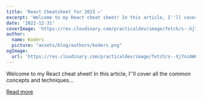 ```yaml
---
title: 'React Cheatsheet for 2023 ✍️'
excerpt: 'Welcome to my React cheat sheet! In this article, I''ll cover all the common concepts and techniques...'
date: '2022-12-31'
coverImage: 'https://res.cloudinary.com/practicaldev/image/fetch/s--Xj7nz4W6--/c_imagga_scale,f_auto,fl_progressive,h_420,q_auto,w_1000/https://dev-to-uploads.s3.amazonaws.com/uploads/articles/fdjohdc39ndtrrpbdc23.png'
author:
  name: Koders
  picture: "assets/blog/authors/koders.png"
ogImage:
  url: 'https://res.cloudinary.com/practicaldev/image/fetch/s--Xj7nz4W6--/c_imagga_scale,f_auto,fl_progressive,h_420,q_auto,w_1000/https://dev-to-uploads.s3.amazonaws.com/uploads/articles/fdjohdc39ndtrrpbdc23.png'
---
```


Welcome to my React cheat sheet! In this article, I''ll cover all the common concepts and techniques...

[Read more](https://dev.to/majdsufian/react-cheatsheet-for-2023-14bd)
